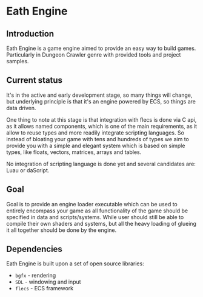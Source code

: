 # Eath Engine
## Introduction
Eath Engine is a game engine aimed to provide an easy way to build games. Particularly in Dungeon Crawler genre with provided tools and project samples.

## Current status
It's in the active and early development stage, so many things will change, but underlying principle
is that it's an engine powered by ECS, so things are data driven.

One thing to note at this stage is that integration with flecs is done via C api, as it allows
named components, which is one of the main requirements, as it allow to reuse types and more readily
integrate scripting languages. So instead of bloating your game with tens and hundreds of types we
aim to provide you with a simple and elegant system which is based on simple types, like floats, vectors,
matrices, arrays and tables.

No integration of scripting language is done yet and several candidates are: Luau or daScript.

## Goal
Goal is to provide an engine loader executable which can be used to entirely encompass your game as
all functionality of the game should be specified in data and scripts/systems. While user should
still be able to compile their own shaders and systems, but all the heavy loading of glueing it all
together should be done by the engine.

## Dependencies
Eath Engine is built upon a set of open source libraries:
* `bgfx` - rendering
* `SDL` - windowing and input
* `flecs` - ECS framework
